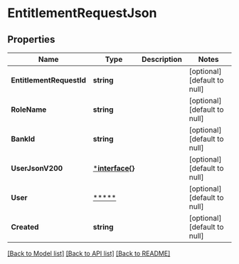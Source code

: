 # EntitlementRequestJson

## Properties
Name | Type | Description | Notes
------------ | ------------- | ------------- | -------------
**EntitlementRequestId** | **string** |  | [optional] [default to null]
**RoleName** | **string** |  | [optional] [default to null]
**BankId** | **string** |  | [optional] [default to null]
**UserJsonV200** | [***interface{}**](interface{}.md) |  | [optional] [default to null]
**User** | [*****](.md) |  | [optional] [default to null]
**Created** | **string** |  | [optional] [default to null]

[[Back to Model list]](../README.md#documentation-for-models) [[Back to API list]](../README.md#documentation-for-api-endpoints) [[Back to README]](../README.md)

